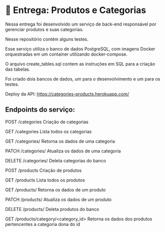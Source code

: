 # 🏁 Entrega: Produtos e Categorias

Nessa entrega foi desenvolvido um serviço de back-end responsável por gerenciar produtos e suas categorias.

Nesse repositório contém alguns testes.

Esse serviço utiliza o banco de dados PostgreSQL, com imagens Docker orquestradas em um container utilizando docker-compose.

O arquivo create_tables.sql contem as instruções em SQL para a criação das tabelas.

Foi criado dois bancos de dados, um para o desenvolvimento e um para os testes.

Deploy da API: https://categories-products.herokuapp.com/

## Endpoints do serviço:

POST	/categories	Criação de categorias

GET	/categories	Lista todos os categorias

GET	/categories/<id>	Retorna os dados de uma categoria

PATCH	/categories/<id>	Atualiza os dados de uma categoria

DELETE	/categories/<id>	Deleta categorias do banco

POST	/products	Criação de produtos

GET	/products	Lista todos os produtos

GET	/products/<id>	Retorna os dados de um produto

PATCH	/products/<id>	Atualiza os dados de um produto

DELETE	/products/<id>	Deleta produtos do banco

GET	/products/category/<category_id>	Retorna os dados dos produtos pertencentes a categoria dona do id
